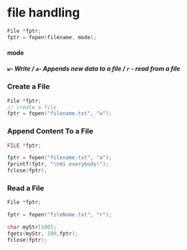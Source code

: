 # file handling

```c
File *fptr;
fptr = fopen(filename, mode);
```

#### mode
##### `w`- Write  /   `a`- Appends new data to a file  /  `r` - read from a file


### Create a File
```c
File *fptr;
// create a file
fptr = fopen("filename.txt", "w");
```

### Append Content To a File
```c
FILE *fptr;  

fptr = fopen("filename.txt", "a");
fprintf(fptr, "\nHi everybody!");  
fclose(fptr);
```

### Read a File
```c
File *fptr;

fptr = fopen("fileName.txt", "r");

char myStr[100];
fgets(myStr, 100,fptr);
fclose(fptr);
```